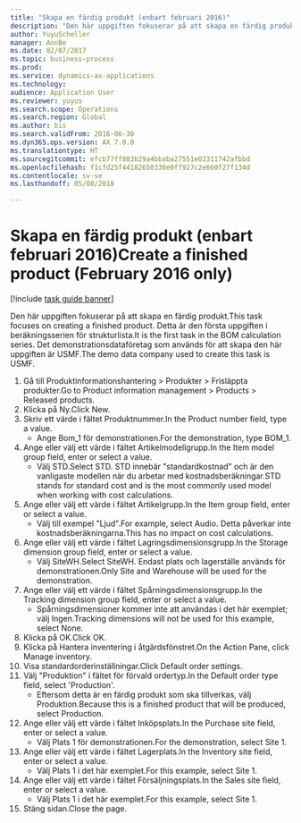 ```yaml
--- 
title: "Skapa en färdig produkt (enbart februari 2016)"
description: "Den här uppgiften fokuserar på att skapa en färdig produkt."
author: YuyuScheller
manager: AnnBe
ms.date: 02/07/2017
ms.topic: business-process
ms.prod: 
ms.service: dynamics-ax-applications
ms.technology: 
audience: Application User
ms.reviewer: yuyus
ms.search.scope: Operations
ms.search.region: Global
ms.author: bis
ms.search.validFrom: 2016-06-30
ms.dyn365.ops.version: AX 7.0.0
ms.translationtype: HT
ms.sourcegitcommit: efcb77ff883b29a4bbaba27551e02311742afbbd
ms.openlocfilehash: f1cfd25f44182650330e0ff927c2e660f27f134d
ms.contentlocale: sv-se
ms.lasthandoff: 05/08/2018

---
```

# <a name="create-a-finished-product-february-2016-only"></a><span data-ttu-id="b1eb4-103">Skapa en färdig produkt (enbart februari 2016)</span><span class="sxs-lookup"><span data-stu-id="b1eb4-103">Create a finished product (February 2016 only)</span></span>

[!include [task guide banner](../../includes/task-guide-banner.md)]

<span data-ttu-id="b1eb4-104">Den här uppgiften fokuserar på att skapa en färdig produkt.</span><span class="sxs-lookup"><span data-stu-id="b1eb4-104">This task focuses on creating a finished product.</span></span> <span data-ttu-id="b1eb4-105">Detta är den första uppgiften i beräkningsserien för strukturlista.</span><span class="sxs-lookup"><span data-stu-id="b1eb4-105">It is the first task in the BOM calculation series.</span></span> <span data-ttu-id="b1eb4-106">Det demonstrationsdataföretag som används för att skapa den här uppgiften är USMF.</span><span class="sxs-lookup"><span data-stu-id="b1eb4-106">The demo data company used to create this task is USMF.</span></span>

1. <span data-ttu-id="b1eb4-107">Gå till Produktinformationshantering > Produkter > Frisläppta produkter.</span><span class="sxs-lookup"><span data-stu-id="b1eb4-107">Go to Product information management > Products > Released products.</span></span>
2. <span data-ttu-id="b1eb4-108">Klicka på Ny.</span><span class="sxs-lookup"><span data-stu-id="b1eb4-108">Click New.</span></span>
3. <span data-ttu-id="b1eb4-109">Skriv ett värde i fältet Produktnummer.</span><span class="sxs-lookup"><span data-stu-id="b1eb4-109">In the Product number field, type a value.</span></span>
    * <span data-ttu-id="b1eb4-110">Ange Bom_1 för demonstrationen.</span><span class="sxs-lookup"><span data-stu-id="b1eb4-110">For the demonstration, type BOM_1.</span></span>  
4. <span data-ttu-id="b1eb4-111">Ange eller välj ett värde i fältet Artikelmodellgrupp.</span><span class="sxs-lookup"><span data-stu-id="b1eb4-111">In the Item model group field, enter or select a value.</span></span>
    * <span data-ttu-id="b1eb4-112">Välj STD.</span><span class="sxs-lookup"><span data-stu-id="b1eb4-112">Select STD.</span></span> <span data-ttu-id="b1eb4-113">STD innebär "standardkostnad" och är den vanligaste modellen när du arbetar med kostnadsberäkningar.</span><span class="sxs-lookup"><span data-stu-id="b1eb4-113">STD stands for standard cost and is the most commonly used model when working with cost calculations.</span></span>  
5. <span data-ttu-id="b1eb4-114">Ange eller välj ett värde i fältet Artikelgrupp.</span><span class="sxs-lookup"><span data-stu-id="b1eb4-114">In the Item group field, enter or select a value.</span></span>
    * <span data-ttu-id="b1eb4-115">Välj till exempel "Ljud".</span><span class="sxs-lookup"><span data-stu-id="b1eb4-115">For example, select Audio.</span></span> <span data-ttu-id="b1eb4-116">Detta påverkar inte kostnadsberäkningarna.</span><span class="sxs-lookup"><span data-stu-id="b1eb4-116">This has no impact on cost calculations.</span></span>  
6. <span data-ttu-id="b1eb4-117">Ange eller välj ett värde i fältet Lagringsdimensionsgrupp.</span><span class="sxs-lookup"><span data-stu-id="b1eb4-117">In the Storage dimension group field, enter or select a value.</span></span>
    * <span data-ttu-id="b1eb4-118">Välj SiteWH.</span><span class="sxs-lookup"><span data-stu-id="b1eb4-118">Select SiteWH.</span></span> <span data-ttu-id="b1eb4-119">Endast plats och lagerställe används för demonstrationen.</span><span class="sxs-lookup"><span data-stu-id="b1eb4-119">Only Site and Warehouse will be used for the demonstration.</span></span>  
7. <span data-ttu-id="b1eb4-120">Ange eller välj ett värde i fältet Spårningsdimensionsgrupp.</span><span class="sxs-lookup"><span data-stu-id="b1eb4-120">In the Tracking dimension group field, enter or select a value.</span></span>
    * <span data-ttu-id="b1eb4-121">Spårningsdimensioner kommer inte att användas i det här exemplet; välj Ingen.</span><span class="sxs-lookup"><span data-stu-id="b1eb4-121">Tracking dimensions will not be used for this example, select None.</span></span>  
8. <span data-ttu-id="b1eb4-122">Klicka på OK.</span><span class="sxs-lookup"><span data-stu-id="b1eb4-122">Click OK.</span></span>
9. <span data-ttu-id="b1eb4-123">Klicka på Hantera inventering i åtgärdsfönstret.</span><span class="sxs-lookup"><span data-stu-id="b1eb4-123">On the Action Pane, click Manage inventory.</span></span>
10. <span data-ttu-id="b1eb4-124">Visa standardorderinställningar.</span><span class="sxs-lookup"><span data-stu-id="b1eb4-124">Click Default order settings.</span></span>
11. <span data-ttu-id="b1eb4-125">Välj "Produktion" i fältet för förvald ordertyp.</span><span class="sxs-lookup"><span data-stu-id="b1eb4-125">In the Default order type field, select 'Production'.</span></span>
    * <span data-ttu-id="b1eb4-126">Eftersom detta är en färdig produkt som ska tillverkas, välj Produktion.</span><span class="sxs-lookup"><span data-stu-id="b1eb4-126">Because this is a finished product that will be produced, select Production.</span></span>  
12. <span data-ttu-id="b1eb4-127">Ange eller välj ett värde i fältet Inköpsplats.</span><span class="sxs-lookup"><span data-stu-id="b1eb4-127">In the Purchase site field, enter or select a value.</span></span>
    * <span data-ttu-id="b1eb4-128">Välj Plats 1 för demonstrationen.</span><span class="sxs-lookup"><span data-stu-id="b1eb4-128">For the demonstration, select Site 1.</span></span>  
13. <span data-ttu-id="b1eb4-129">Ange eller välj ett värde i fältet Lagerplats.</span><span class="sxs-lookup"><span data-stu-id="b1eb4-129">In the Inventory site field, enter or select a value.</span></span>
    * <span data-ttu-id="b1eb4-130">Välj Plats 1 i det här exemplet.</span><span class="sxs-lookup"><span data-stu-id="b1eb4-130">For this example, select Site 1.</span></span>  
14. <span data-ttu-id="b1eb4-131">Ange eller välj ett värde i fältet Försäljningsplats.</span><span class="sxs-lookup"><span data-stu-id="b1eb4-131">In the Sales site field, enter or select a value.</span></span>
    * <span data-ttu-id="b1eb4-132">Välj Plats 1 i det här exemplet.</span><span class="sxs-lookup"><span data-stu-id="b1eb4-132">For this example, select Site 1.</span></span>  
15. <span data-ttu-id="b1eb4-133">Stäng sidan.</span><span class="sxs-lookup"><span data-stu-id="b1eb4-133">Close the page.</span></span>


